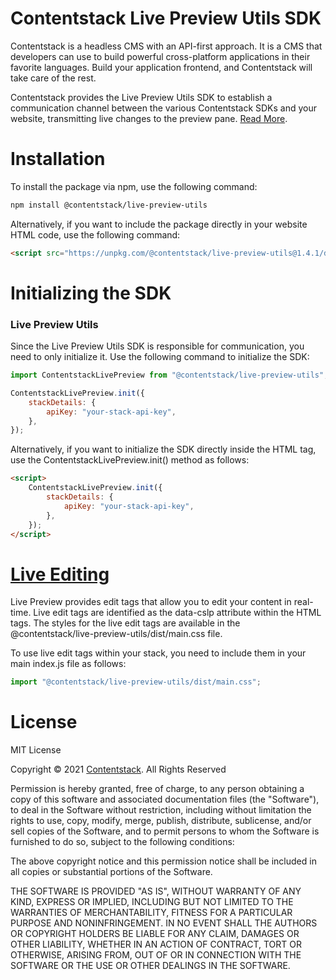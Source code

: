 # Contentstack Live Preview Utils SDK

Contentstack is a headless CMS with an API-first approach. It is a CMS that developers can use to build powerful cross-platform applications in their favorite languages. Build your application frontend, and Contentstack will take care of the rest.

Contentstack provides the Live Preview Utils SDK to establish a communication channel between the various Contentstack SDKs and your website, transmitting live changes to the preview pane. [Read More](https://www.contentstack.com/docs/content-managers/live-preview/).

# Installation

To install the package via npm, use the following command:

```bash
npm install @contentstack/live-preview-utils
```

Alternatively, if you want to include the package directly in your website HTML code, use the following command:

```html
<script src="https://unpkg.com/@contentstack/live-preview-utils@1.4.1/dist/index.js"></script>
```

# Initializing the SDK

### Live Preview Utils

Since the Live Preview Utils SDK is responsible for communication, you need to only initialize it.
Use the following command to initialize the SDK:

```javascript
import ContentstackLivePreview from "@contentstack/live-preview-utils";

ContentstackLivePreview.init({
    stackDetails: {
        apiKey: "your-stack-api-key",
    },
});
```

Alternatively, if you want to initialize the SDK directly inside the HTML tag, use the ContentstackLivePreview.init() method as follows:

```html
<script>
    ContentstackLivePreview.init({
        stackDetails: {
            apiKey: "your-stack-api-key",
        },
    });
</script>
```

# [Live Editing](https://www.contentstack.com/docs/developers/set-up-live-preview/set-up-live-preview-for-your-website/#live-editing-for-entries-optional-)

Live Preview provides edit tags that allow you to edit your content in real-time. Live edit tags are identified as the data-cslp attribute within the HTML tags. The styles for the live edit tags are available in the @contentstack/live-preview-utils/dist/main.css file.

To use live edit tags within your stack, you need to include them in your main index.js file as follows:

```javascript
import "@contentstack/live-preview-utils/dist/main.css";
```

# License

MIT License

Copyright © 2021 [Contentstack](https://www.contentstack.com/). All Rights Reserved

Permission is hereby granted, free of charge, to any person obtaining a copy of this software and associated documentation files (the "Software"), to deal in the Software without restriction, including without limitation the rights to use, copy, modify, merge, publish, distribute, sublicense, and/or sell copies of the Software, and to permit persons to whom the Software is furnished to do so, subject to the following conditions:

The above copyright notice and this permission notice shall be included in all copies or substantial portions of the Software.

THE SOFTWARE IS PROVIDED "AS IS", WITHOUT WARRANTY OF ANY KIND, EXPRESS OR IMPLIED, INCLUDING BUT NOT LIMITED TO THE WARRANTIES OF MERCHANTABILITY, FITNESS FOR A PARTICULAR PURPOSE AND NONINFRINGEMENT. IN NO EVENT SHALL THE AUTHORS OR COPYRIGHT HOLDERS BE LIABLE FOR ANY CLAIM, DAMAGES OR OTHER LIABILITY, WHETHER IN AN ACTION OF CONTRACT, TORT OR OTHERWISE, ARISING FROM, OUT OF OR IN CONNECTION WITH THE SOFTWARE OR THE USE OR OTHER DEALINGS IN THE SOFTWARE.
